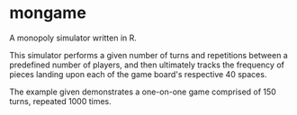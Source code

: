 # mongame
A monopoly simulator written in R. 

This simulator performs a given number of turns and repetitions between a predefined number of players, and then ultimately tracks the frequency of pieces landing upon each of the game board's respective 40 spaces. 

The example given demonstrates a one-on-one game comprised of 150 turns, repeated 1000 times. 
